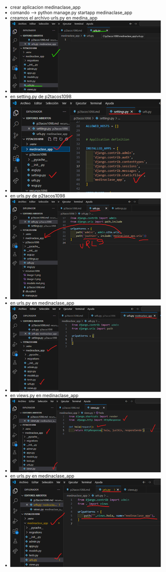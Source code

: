 - crear aplicacion medinaclase_app
- comando --> python manage.py startapp medinaclase_app
- creamos el archivo urls.py en medina_app
- ![alt text](image-1.png)
- en setting.py de p2tacos1098
- ![alt text](image-2.png)
- en urls.py de p2tacos1098
- ![alt text](image.png)
- en urls.py en medinaclase_app
- ![alt text](image-3.png)
- en views.py en medinaclase_app
- ![alt text](image-4.png)
- en urls.py en medinaclase_app
- ![alt text](image-5.png)
